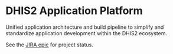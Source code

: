 # DHIS2 Application Platform

Unified application architecture and build pipeline to simplify and standardize application development within the DHIS2 ecosystem.

See the [JIRA epic](https://jira.dhis2.org/browse/TECH-179) for project status.
